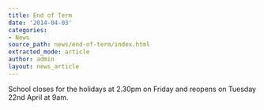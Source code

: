 ```yaml
---
title: End of Term
date: '2014-04-03'
categories:
- News
source_path: news/end-of-term/index.html
extracted_mode: article
author: admin
layout: news_article
---
```

School closes for the holidays at 2.30pm on Friday and reopens on Tuesday 22nd April at 9am.
